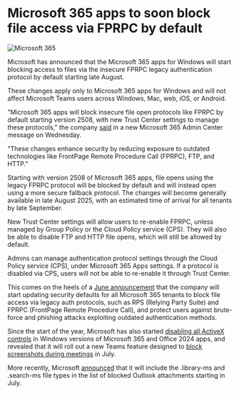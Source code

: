 # Microsoft 365 apps to soon block file access via FPRPC by default

![Microsoft 365](https://www.bleepstatic.com/content/hl-images/2025/07/25/Microsoft-365.jpg)

Microsoft has announced that the Microsoft 365 apps for Windows will start blocking access to files via the insecure FPRPC legacy authentication protocol by default starting late August.

These changes apply only to Microsoft 365 apps for Windows and will not affect Microsoft Teams users across Windows, Mac, web, iOS, or Android.

"Microsoft 365 apps will block insecure file open protocols like FPRPC by default starting version 2508, with new Trust Center settings to manage these protocols," the company [said](https://admin.microsoft.com/#/MessageCenter/:/messages/MC1130392) in a new Microsoft 365 Admin Center message on Wednesday.

"These changes enhance security by reducing exposure to outdated technologies like FrontPage Remote Procedure Call (FPRPC), FTP, and HTTP."

Starting with version 2508 of Microsoft 365 apps, file opens using the legacy FPRPC protocol will be blocked by default and will instead open using a more secure fallback protocol. The changes will become generally available in late August 2025, with an estimated time of arrival for all tenants by late September.

New Trust Center settings will allow users to re-enable FPRPC, unless managed by Group Policy or the Cloud Policy service (CPS). They will also be able to disable FTP and HTTP file opens, which will still be allowed by default.

Admins can manage authentication protocol settings through the Cloud Policy service (CPS), under Microsoft 365 Apps settings. If a protocol is disabled via CPS, users will not be able to re-enable it through Trust Center.

This comes on the heels of a [June announcement](https://www.bleepingcomputer.com/news/microsoft/microsoft-365-to-block-file-access-via-legacy-auth-protocols-by-default/) that the company will start updating security defaults for all Microsoft 365 tenants to block file access via legacy auth protocols, such as RPS (Relying Party Suite) and FPRPC (FrontPage Remote Procedure Call), and protect users against brute-force and phishing attacks exploiting outdated authentication methods.

Since the start of the year, Microsoft has also started [disabling all ActiveX controls](https://www.bleepingcomputer.com/news/microsoft/microsoft-blocks-activex-by-default-in-microsoft-365-office-2024/) in Windows versions of Microsoft 365 and Office 2024 apps, and revealed that it will roll out a new Teams feature designed to [block screenshots during meetings](https://www.bleepingcomputer.com/news/microsoft/microsoft-teams-will-soon-block-screen-capture-during-meetings/) in July.

More recently, Microsoft [announced](https://www.bleepingcomputer.com/news/security/microsoft-outlook-to-block-more-risky-attachments-used-in-attacks/) that it will include the .library-ms and .search-ms file types in the list of blocked Outlook attachments starting in July.